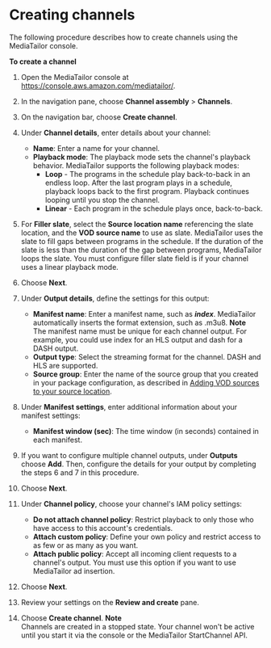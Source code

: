 # Creating channels<a name="channel-assembly-creating-channels"></a>

 The following procedure describes how to create channels using the MediaTailor console\. <a name="create-channel-procedure"></a>

**To create a channel**

1. Open the MediaTailor console at [https://console\.aws\.amazon\.com/mediatailor/](https://console.aws.amazon.com/mediatailor/)\.

1. In the navigation pane, choose **Channel assembly** > **Channels**\.

1. On the navigation bar, choose **Create channel**\.

1. Under **Channel details**, enter details about your channel:
   + **Name**: Enter a name for your channel\. 
   + **Playback mode**: The playback mode sets the channel's playback behavior\. MediaTailor supports the following playback modes:
     + **Loop** \- The programs in the schedule play back\-to\-back in an endless loop\. After the last program plays in a schedule, playback loops back to the first program\. Playback continues looping until you stop the channel\.
     + **Linear** \- Each program in the schedule plays once, back\-to\-back\.

1. <a name="filler-slate"></a>For **Filler slate**, select the **Source location name** referencing the slate location, and the **VOD source name** to use as slate\. MediaTailor uses the slate to fill gaps between programs in the schedule\. If the duration of the slate is less than the duration of the gap between programs, MediaTailor loops the slate\. You must configure filler slate field is if your channel uses a linear playback mode\.

1. Choose **Next**\.

1. Under **Output details**, define the settings for this output:
   + **Manifest name**: Enter a manifest name, such as ***index***\. MediaTailor automatically inserts the format extension, such as \.m3u8\.
**Note**  
The manifest name must be unique for each channel output\. For example, you could use index for an HLS output and dash for a DASH output\.
   + **Output type**: Select the streaming format for the channel\. DASH and HLS are supported\.
   + **Source group**: Enter the name of the source group that you created in your package configuration, as described in [Adding VOD sources to your source location](channel-assembly-add-vod-source.md)\.

1. Under **Manifest settings**, enter additional information about your manifest settings:
   + **Manifest window \(sec\)**: The time window \(in seconds\) contained in each manifest\. 

1. If you want to configure multiple channel outputs, under **Outputs** choose **Add**\. Then, configure the details for your output by completing the steps 6 and 7 in this procedure\.

1. Choose **Next**\.

1. Under **Channel policy**, choose your channel's IAM policy settings:
   + **Do not attach channel policy**: Restrict playback to only those who have access to this account's credentials\.
   + **Attach custom policy**: Define your own policy and restrict access to as few or as many as you want\. 
   + **Attach public policy**: Accept all incoming client requests to a channel's output\. You must use this option if you want to use MediaTailor ad insertion\.

1. Choose **Next**\.

1. Review your settings on the **Review and create** pane\.

1. Choose **Create channel**\.
**Note**  
Channels are created in a stopped state\. Your channel won't be active until you start it via the console or the MediaTailor StartChannel API\. 